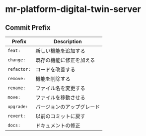 # mr-platform-digital-twin-server

## Commit Prefix

| Prefix      | Description                |
| ----------- | -------------------------- |
| `feat:`     | 新しい機能を追加する       |
| `change:`   | 既存の機能に修正を加える   |
| `refactor:` | コードを改善する           |
| `remove:`   | 機能を削除する             |
| `rename:`   | ファイル名を変更する       |
| `move:`     | ファイルを移動させる       |
| `upgrade:`  | バージョンのアップグレード |
| `revert:`   | 以前のコミットに戻す       |
| `docs:`     | ドキュメントの修正         |
